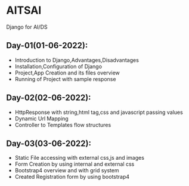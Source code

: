 # AITSAI
Django for AI/DS

## Day-01(01-06-2022):
  - Introduction to Django,Advantages,Disadvantages
  - Installation,Configuration of Django
  - Project,App Creation and its files overview
  - Running of Project with sample response

## Day-02(02-06-2022):
  - HttpResponse with string,html tag,css and javascript passing values
  - Dynamic Url Mapping
  - Controller to Templates flow structures 

## Day-03(03-06-2022):
  - Static File accessing with external css,js and images
  - Form Creation by using internal and external css
  - Bootstrap4 overview and with grid system
  - Created Registration form by using bootstrap4

